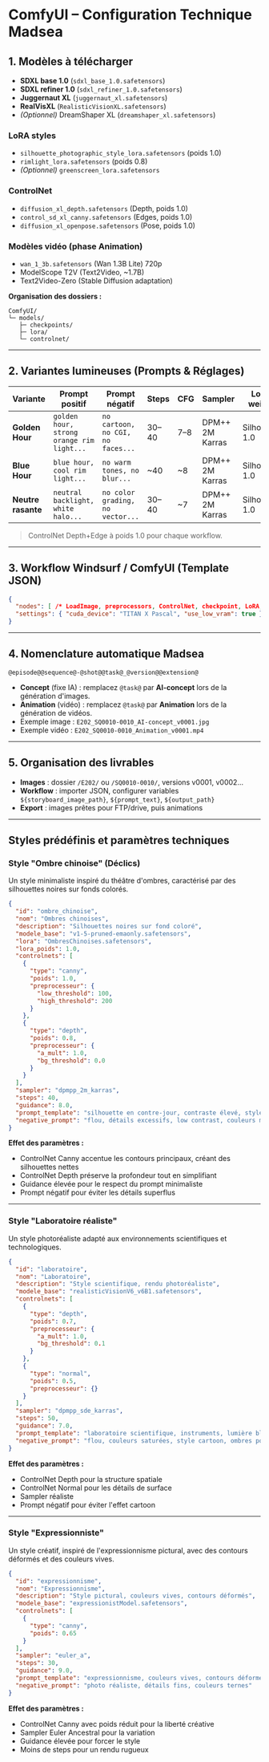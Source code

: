 # ComfyUI – Configuration Technique Madsea

## 1. Modèles à télécharger

- **SDXL base 1.0** (`sdxl_base_1.0.safetensors`)
- **SDXL refiner 1.0** (`sdxl_refiner_1.0.safetensors`)
- **Juggernaut XL** (`juggernaut_xl.safetensors`)
- **RealVisXL** (`RealisticVisionXL.safetensors`)
- *(Optionnel)* DreamShaper XL (`dreamshaper_xl.safetensors`)

### LoRA styles
- `silhouette_photographic_style_lora.safetensors` (poids 1.0)
- `rimlight_lora.safetensors` (poids 0.8)
- *(Optionnel)* `greenscreen_lora.safetensors`

### ControlNet
- `diffusion_xl_depth.safetensors` (Depth, poids 1.0)
- `control_sd_xl_canny.safetensors` (Edges, poids 1.0)
- `diffusion_xl_openpose.safetensors` (Pose, poids 1.0)

### Modèles vidéo (phase Animation)
- `wan_1_3b.safetensors` (Wan 1.3B Lite) 720p
- ModelScope T2V (Text2Video, ~1.7B)
- Text2Video-Zero (Stable Diffusion adaptation)

**Organisation des dossiers :**
```
ComfyUI/
└─ models/
   ├─ checkpoints/
   ├─ lora/
   └─ controlnet/
```

---

## 2. Variantes lumineuses (Prompts & Réglages)

| Variante           | Prompt positif                            | Prompt négatif                    | Steps | CFG | Sampler         | LoRA weight    |
| ------------------ | ----------------------------------------- | --------------------------------- | ----- | --- | --------------- | -------------- |
| **Golden Hour**    | `golden hour, strong orange rim light...` | `no cartoon, no CGI, no faces...` | 30–40 | 7–8 | DPM++ 2M Karras | Silhouette 1.0 |
| **Blue Hour**      | `blue hour, cool rim light...`            | `no warm tones, no blur...`       | ~40  | ~8 | DPM++ 2M Karras | Silhouette 1.0 |
| **Neutre rasante** | `neutral backlight, white halo...`        | `no color grading, no vector...`  | 30–40 | ~7 | DPM++ 2M Karras | Silhouette 1.0 |

> ControlNet Depth+Edge à poids 1.0 pour chaque workflow.

---

## 3. Workflow Windsurf / ComfyUI (Template JSON)

```json
{
  "nodes": [ /* LoadImage, preprocessors, ControlNet, checkpoint, LoRA, prompt, sampler, upscale, save */ ],
  "settings": { "cuda_device": "TITAN X Pascal", "use_low_vram": true }
}
```

---

## 4. Nomenclature automatique Madsea

```
@episode@@sequence@-@shot@@task@_@version@@extension@
```
- **Concept** (fixe IA) : remplacez `@task@` par **AI-concept** lors de la génération d'images.
- **Animation** (vidéo) : remplacez `@task@` par **Animation** lors de la génération de vidéos.
- Exemple image : `E202_SQ0010-0010_AI-concept_v0001.jpg`
- Exemple vidéo : `E202_SQ0010-0010_Animation_v0001.mp4`

---

## 5. Organisation des livrables
- **Images** : dossier `/E202/` ou `/SQ0010-0010/`, versions v0001, v0002...
- **Workflow** : importer JSON, configurer variables `${storyboard_image_path}`, `${prompt_text}`, `${output_path}`
- **Export** : images prêtes pour FTP/drive, puis animations

---

## Styles prédéfinis et paramètres techniques

### Style "Ombre chinoise" (Déclics)

Un style minimaliste inspiré du théâtre d'ombres, caractérisé par des silhouettes noires sur fonds colorés.

```json
{
  "id": "ombre_chinoise",
  "nom": "Ombres chinoises",
  "description": "Silhouettes noires sur fond coloré",
  "modele_base": "v1-5-pruned-emaonly.safetensors",
  "lora": "OmbresChinoises.safetensors",
  "lora_poids": 1.0,
  "controlnets": [
    {
      "type": "canny",
      "poids": 1.0,
      "preprocesseur": {
        "low_threshold": 100,
        "high_threshold": 200
      }
    },
    {
      "type": "depth",
      "poids": 0.8,
      "preprocesseur": {
        "a_mult": 1.0,
        "bg_threshold": 0.0
      }
    }
  ],
  "sampler": "dpmpp_2m_karras",
  "steps": 40,
  "guidance": 8.0,
  "prompt_template": "silhouette en contre-jour, contraste élevé, style théâtre d'ombres, noir sur fond coloré, minimaliste, ombres chinoises, style déclics, design épuré, graphisme contrasté, éclairage dramatique, {prompt}",
  "negative_prompt": "flou, détails excessifs, low contrast, couleurs multiples, texture, grain, bruit, photo réaliste, 3D"
}
```

**Effet des paramètres :**
- ControlNet Canny accentue les contours principaux, créant des silhouettes nettes
- ControlNet Depth préserve la profondeur tout en simplifiant
- Guidance élevée pour le respect du prompt minimaliste
- Prompt négatif pour éviter les détails superflus

---

### Style "Laboratoire réaliste"

Un style photoréaliste adapté aux environnements scientifiques et technologiques.

```json
{
  "id": "laboratoire",
  "nom": "Laboratoire",
  "description": "Style scientifique, rendu photoréaliste",
  "modele_base": "realisticVisionV6_v6B1.safetensors",
  "controlnets": [
    {
      "type": "depth",
      "poids": 0.7,
      "preprocesseur": {
        "a_mult": 1.0,
        "bg_threshold": 0.1
      }
    },
    {
      "type": "normal",
      "poids": 0.5,
      "preprocesseur": {}
    }
  ],
  "sampler": "dpmpp_sde_karras",
  "steps": 50,
  "guidance": 7.0,
  "prompt_template": "laboratoire scientifique, instruments, lumière blanche, rendu réaliste, {prompt}",
  "negative_prompt": "flou, couleurs saturées, style cartoon, ombres portées, bruit"
}
```

**Effet des paramètres :**
- ControlNet Depth pour la structure spatiale
- ControlNet Normal pour les détails de surface
- Sampler réaliste
- Prompt négatif pour éviter l'effet cartoon

---

### Style "Expressionniste"

Un style créatif, inspiré de l'expressionnisme pictural, avec des contours déformés et des couleurs vives.

```json
{
  "id": "expressionnisme",
  "nom": "Expressionnisme",
  "description": "Style pictural, couleurs vives, contours déformés",
  "modele_base": "expressionistModel.safetensors",
  "controlnets": [
    {
      "type": "canny",
      "poids": 0.65
    }
  ],
  "sampler": "euler_a",
  "steps": 30,
  "guidance": 9.0,
  "prompt_template": "expressionnisme, couleurs vives, contours déformés, style peinture, {prompt}",
  "negative_prompt": "photo réaliste, détails fins, couleurs ternes"
}
```

**Effet des paramètres :**
- ControlNet Canny avec poids réduit pour la liberté créative
- Sampler Euler Ancestral pour la variation
- Guidance élevée pour forcer le style
- Moins de steps pour un rendu rugueux